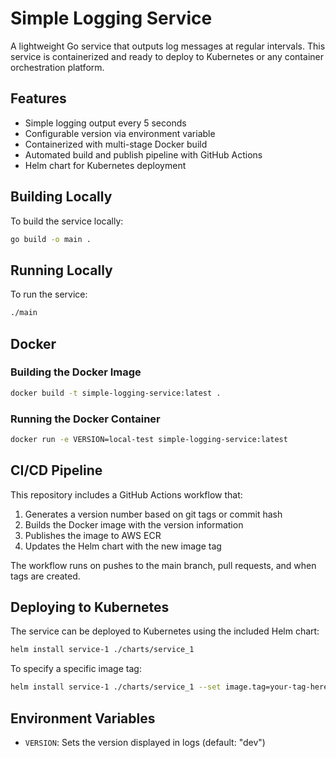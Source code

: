 # Simple Logging Service

A lightweight Go service that outputs log messages at regular intervals. This service is containerized and ready to deploy to Kubernetes or any container orchestration platform.

## Features

- Simple logging output every 5 seconds
- Configurable version via environment variable
- Containerized with multi-stage Docker build
- Automated build and publish pipeline with GitHub Actions
- Helm chart for Kubernetes deployment

## Building Locally

To build the service locally:

```bash
go build -o main .
```

## Running Locally

To run the service:

```bash
./main
```

## Docker

### Building the Docker Image

```bash
docker build -t simple-logging-service:latest .
```

### Running the Docker Container

```bash
docker run -e VERSION=local-test simple-logging-service:latest
```

## CI/CD Pipeline

This repository includes a GitHub Actions workflow that:

1. Generates a version number based on git tags or commit hash
2. Builds the Docker image with the version information
3. Publishes the image to AWS ECR
4. Updates the Helm chart with the new image tag

The workflow runs on pushes to the main branch, pull requests, and when tags are created.

## Deploying to Kubernetes

The service can be deployed to Kubernetes using the included Helm chart:

```bash
helm install service-1 ./charts/service_1
```

To specify a specific image tag:

```bash
helm install service-1 ./charts/service_1 --set image.tag=your-tag-here
```

## Environment Variables

- `VERSION`: Sets the version displayed in logs (default: "dev")
